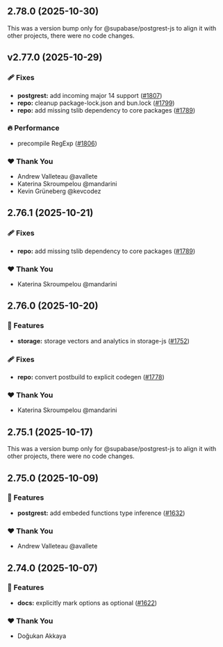 ## 2.78.0 (2025-10-30)

This was a version bump only for @supabase/postgrest-js to align it with other projects, there were no code changes.

## v2.77.0 (2025-10-29)

### 🩹 Fixes

- **postgrest:** add incoming major 14 support ([#1807](https://github.com/supabase/supabase-js/pull/1807))
- **repo:** cleanup package-lock.json and bun.lock ([#1799](https://github.com/supabase/supabase-js/pull/1799))
- **repo:** add missing tslib dependency to core packages ([#1789](https://github.com/supabase/supabase-js/pull/1789))

### 🔥 Performance

- precompile RegExp ([#1806](https://github.com/supabase/supabase-js/pull/1806))

### ❤️ Thank You

- Andrew Valleteau @avallete
- Katerina Skroumpelou @mandarini
- Kevin Grüneberg @kevcodez

## 2.76.1 (2025-10-21)

### 🩹 Fixes

- **repo:** add missing tslib dependency to core packages ([#1789](https://github.com/supabase/supabase-js/pull/1789))

### ❤️ Thank You

- Katerina Skroumpelou @mandarini

## 2.76.0 (2025-10-20)

### 🚀 Features

- **storage:** storage vectors and analytics in storage-js ([#1752](https://github.com/supabase/supabase-js/pull/1752))

### 🩹 Fixes

- **repo:** convert postbuild to explicit codegen ([#1778](https://github.com/supabase/supabase-js/pull/1778))

### ❤️ Thank You

- Katerina Skroumpelou @mandarini

## 2.75.1 (2025-10-17)

This was a version bump only for @supabase/postgrest-js to align it with other projects, there were no code changes.

## 2.75.0 (2025-10-09)

### 🚀 Features

- **postgrest:** add embeded functions type inference ([#1632](https://github.com/supabase/supabase-js/pull/1632))

### ❤️ Thank You

- Andrew Valleteau @avallete

## 2.74.0 (2025-10-07)

### 🚀 Features

- **docs:** explicitly mark options as optional ([#1622](https://github.com/supabase/supabase-js/pull/1622))

### ❤️ Thank You

- Doğukan Akkaya

